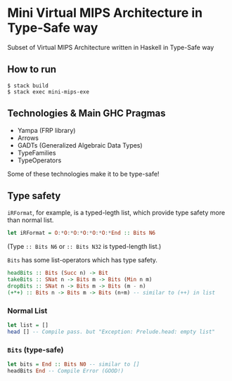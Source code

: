 #  Mini Virtual MIPS Architecture in Type-Safe way

Subset of Virtual MIPS Architecture written in Haskell in Type-Safe way


## How to run

```
$ stack build
$ stack exec mini-mips-exe
```

## Technologies & Main GHC Pragmas

* Yampa (FRP library)
* Arrows
* GADTs (Generalized Algebraic Data Types)
* TypeFamilies
* TypeOperators

Some of these technologies make it to be type-safe!

## Type safety

`iRFormat`, for example, is a typed-legth list, which provide type safety more than normal list.

```hs
let iRFormat = O:*O:*O:*O:*O:*O:*End :: Bits N6
```
(Type `:: Bits N6` or  `:: Bits N32` is typed-length list.)

`Bits` has some list-operators which has type safety.

```hs
headBits :: Bits (Succ n) -> Bit
takeBits :: SNat n -> Bits m -> Bits (Min n m)
dropBits :: SNat n -> Bits m -> Bits (m - n)
(+*+) :: Bits n -> Bits m -> Bits (n+m) -- similar to (++) in list
```


### Normal List

```hs
let list = []
head [] -- Compile pass. but "Exception: Prelude.head: empty list"
```

### `Bits` (type-safe)

```hs
let bits = End :: Bits N0 -- similar to []
headBits End -- Compile Error (GOOD!)
```
